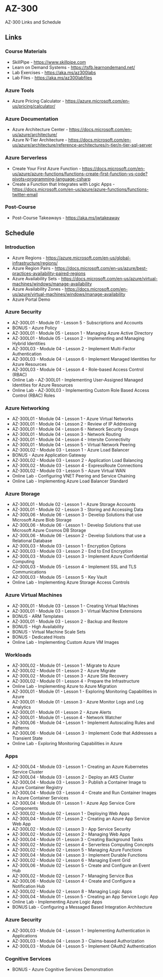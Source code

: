 # AZ-300

AZ-300 Links and Schedule

## Links

### Course Materials

- SkillPipe - <https://www.skillpipe.com>
- Learn on Demand Systems - <https://tsfb.learnondemand.net/>
- Lab Exercises - <https://aka.ms/az300labs>
- Lab Files - <https://aka.ms/az300labfiles>

### Azure Tools

- Azure Pricing Calculator - <https://azure.microsoft.com/en-us/pricing/calculator/>

### Azure Documentation

- Azure Architecture Center - <https://docs.microsoft.com/en-us/azure/architecture/>
- Azure N-Tier Architecture - <https://docs.microsoft.com/en-us/azure/architecture/reference-architectures/n-tier/n-tier-sql-server>

### Azure Serverless

- Create Your First Azure Function - <https://docs.microsoft.com/en-us/azure/azure-functions/functions-create-first-function-vs-code?pivots=programming-language-csharp>
- Create a Function that Integrates with Logic Apps - <https://docs.microsoft.com/en-us/azure/azure-functions/functions-twitter-email>

### Post-Course

- Post-Course Takeaways - <https://aka.ms/jwtakeaway>

## Schedule

### Introduction

- Azure Regions - <https://azure.microsoft.com/en-us/global-infrastructure/regions/>
- Azure Region Pairs - <https://docs.microsoft.com/en-us/azure/best-practices-availability-paired-regions>
- Azure Availability Sets - <https://docs.microsoft.com/en-us/azure/virtual-machines/windows/manage-availability>
- Azure Availability Zones - <https://docs.microsoft.com/en-us/azure/virtual-machines/windows/manage-availability>
- Azure Portal Demo

### Azure Security

- AZ-300L01 - Module 01 - Lesson 5 - Subscriptions and Accounts
- BONUS - Azure Policy
- AZ-300L01 - Module 05 - Lesson 1 - Managing Azure Active Directory
- AZ-300L01 - Module 05 - Lesson 2 - Implementing and Managing Hybrid Identities
- AZ-300L03 - Module 04 - Lesson 2 - Implement Multi-Factor Authentication
- AZ-300L03 - Module 04 - Lesson 6 - Implement Managed Identities for Azure Resources
- AZ-300L03 - Module 04 - Lesson 4 - Role-based Access Control (RBAC)
- Online Lab - AZ-300L01 - Implementing User-Assigned Managed Identities for Azure Resources
- Online Lab - AZ-300L03 - Implementing Custom Role Based Access Control (RBAC) Roles

### Azure Networking

- AZ-300L01 - Module 04 - Lesson 1 - Azure Virtual Networks
- AZ-300L01 - Module 04 - Lesson 2 - Review of IP Addressing
- AZ-300L01 - Module 04 - Lesson 6 - Network Security Groups
- AZ-300L01 - Module 04 - Lesson 3 - Network Routing
- AZ-300L01 - Module 04 - Lesson 4 - Intersite Connectivity
- AZ-300L01 - Module 04 - Lesson 5 - Virtual Network Peering
- AZ-300L02 - Module 03 - Lesson 1 - Azure Load Balancer
- BONUS - Azure Application Gateway
- AZ-300L02 - Module 03 - Lesson 2 - Application Load Balancing
- AZ-300L02 - Module 03 - Lesson 4 - ExpressRoute Connections
- AZ-300L02 - Module 03 - Lesson 5 - Azure Virtual WAN
- Online Lab - Configuring VNET Peering and Service Chaining
- Online Lab - Implementing Azure Load Balancer Standard

### Azure Storage

- AZ-300L01 - Module 02 - Lesson 1 - Azure Storage Accounts
- AZ-300L01 - Module 02 - Lesson 3 - Storing and Accessing Data
- AZ-300L06 - Module 06 - Lesson 3 - Develop Solutions that use Microsoft Azure Blob Storage
- AZ-300L06 - Module 06 - Lesson 1 - Develop Solutions that use Microsoft Azure Cosmos DB Storage
- AZ-300L06 - Module 06 - Lesson 2 - Develop Solutions that use a Relational Database
- AZ-300L03 - Module 03 - Lesson 1 - Encryption Options
- AZ-300L03 - Module 03 - Lesson 2 - End to End Encryption
- AZ-300L03 - Module 03 - Lesson 3 - Implement Azure Confidential Computing
- AZ-300L03 - Module 05 - Lesson 4 - Implement SSL and TLS Communications
- AZ-300L03 - Module 05 - Lesson 5 - Key Vault
- Online Lab - Implementing Azure Storage Access Controls

### Azure Virtual Machines

- AZ-300L01 - Module 03 - Lesson 1 - Creating Virtual Machines
- AZ-300L01 - Module 03 - Lesson 3 - Virtual Machine Extensions
- BONUS - ARM Templates
- AZ-300L01 - Module 03 - Lesson 2 - Backup and Restore
- BONUS - High Availability
- BONUS - Virtual Machine Scale Sets
- BONUS - Dedicated Hosts
- Online Lab - Implementing Custom Azure VM Images

### Workloads

- AZ-300L02 - Module 01 - Lesson 1 - Migrate to Azure
- AZ-300L02 - Module 01 - Lesson 2 - Azure Migrate
- AZ-300L02 - Module 01 - Lesson 3 - Azure Site Recovery
- AZ-300L02 - Module 01 - Lesson 4 - Prepare the Infrastructure
- Online Lab - Implementing Azure to Azure Migration
- AZ-300L01 - Module 01 - Lesson 1 - Exploring Monitoring Capabilities in Azure
- AZ-300L01 - Module 01 - Lesson 3 - Azure Monitor Logs and Log Analytics
- AZ-300L01 - Module 01 - Lesson 2 - Azure Alerts
- AZ-300L01 - Module 01 - Lesson 4 - Network Watcher
- AZ-300L06 - Module 04 - Lesson 1 - Implement Autoscaling Rules and Patterns
- AZ-300L06 - Module 04 - Lesson 3 - Implement Code that Addresses a Transient State
- Online Lab - Exploring Monitoring Capabilities in Azure

### Apps

- AZ-300L04 - Module 03 - Lesson 1 - Creating an Azure Kubernetes Service Cluster
- AZ-300L04 - Module 03 - Lesson 2 - Deploy an AKS Cluster
- AZ-300L04 - Module 03 - Lesson 3 - Publish a Container Image to Azure Container Registry
- AZ-300L04 - Module 03 - Lesson 4 - Create and Run Container Images in Azure Container Services
- AZ-300L04 - Module 01 - Lesson 1 - Azure App Service Core Components
- AZ-300L02 - Module 02 - Lesson 1 - Deploying Web Apps
- AZ-300L04 - Module 01 - Lesson 2 - Creating an Azure App Service Web App
- AZ-300L02 - Module 02 - Lesson 3 - App Service Security
- AZ-300L02 - Module 02 - Lesson 2 - Managing Web Apps
- AZ-300L04 - Module 01 - Lesson 3 - Creating Background Tasks
- AZ-300L02 - Module 02 - Lesson 4 - Serverless Computing Concepts
- AZ-300L02 - Module 02 - Lesson 5 - Managing Azure Functions
- AZ-300L04 - Module 04 - Lesson 3 - Implement Durable Functions
- AZ-300L02 - Module 02 - Lesson 6 - Managing Event Grid
- AZ-300L06 - Module 02 - Lesson 5 - Create and Configure an Event Hub
- AZ-300L02 - Module 02 - Lesson 7 - Managing Service Bus
- AZ-300L06 - Module 02 - Lesson 4 - Create and Configure a Notification Hub
- AZ-300L02 - Module 02 - Lesson 8 - Managing Logic Apps
- AZ-300L04 - Module 01 - Lesson 5 - Creating an App Service Logic App
- Online Lab - Implementing Azure Logic Apps
- BONUS Lab - Configuring a Messaged Based Integration Architecture

### Azure Security

- AZ-300L03 - Module 04 - Lesson 1 - Implementing Authentication in Applications
- AZ-300L03 - Module 04 - Lesson 3 - Claims-based Authorization
- AZ-300L03 - Module 04 - Lesson 5 - Implement OAuth2 Authentication

### Cognitive Services

- BONUS - Azure Cognitive Services Demonstration
